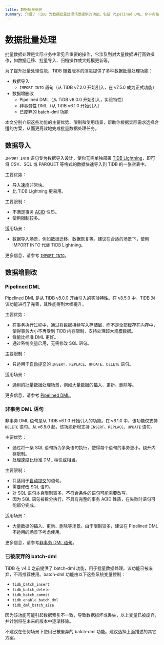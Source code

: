```yaml
---
title: 数据批量处理
summary: 介绍了 TiDB 为数据批量处理场景提供的功能，包括 Pipelined DML、非事务性 DML、IMPORT INTO 语句以及已被废弃的 batch-dml。
---
```


# 数据批量处理

批量数据处理是实际业务中常见且重要的操作，它涉及到对大量数据进行高效操作，如数据迁移、批量导入、归档操作或大规模更新等。

为了提升批量处理性能，TiDB 随着版本的演进提供了多种数据批量处理功能：

- 数据导入
    - `IMPORT INTO` 语句（从 TiDB v7.2.0 开始引入，在 v7.5.0 成为正式功能）
- 数据增删改
    - Pipelined DML（从 TiDB v8.0.0 开始引入，实验特性）
    - 非事务性 DML（从 TiDB v6.1.0 开始引入）
    - 已废弃的 batch-dml 功能

本文分别介绍这些功能的主要优势、限制和使用场景，帮助你根据实际需求选择合适的方案，从而更高效地完成批量数据处理任务。

## 数据导入

`IMPORT INTO` 语句专为数据导入设计，使你无需单独部署 [TiDB Lightning](/tidb-lightning/tidb-lightning-overview.md)，即可将 CSV、SQL 或 PARQUET 等格式的数据快速导入到 TiDB 的一张空表中。

主要优势：

- 导入速度非常快。
- 比 TiDB Lightning 更易用。

主要限制：

- 不满足事务 [ACID](/glossary.md#acid) 性质。
- 使用限制较多。

适用场景：

- 数据导入场景，例如数据迁移、数据恢复等。建议在合适的场景下，使用 IMPORT INTO 代替 TiDB Lightning。

更多信息，请参考 [`IMPORT INTO`](/sql-statements/sql-statement-import-into.md)。

## 数据增删改

### Pipelined DML

Pipelined DML 是从 TiDB v8.0.0 开始引入的实验特性。在 v8.5.0 中，TiDB 对该功能进行了完善，其性能得到大幅提升。

主要优势：

- 在事务执行过程中，通过将数据持续写入存储层，而不是全部缓存在内存中，使得事务大小不再受到 TiDB 内存限制，支持处理超大规模数据。
- 性能比标准 DML 更好。
- 通过系统变量启用，无需修改 SQL 语句。

主要限制：

- 只适用于[自动提交](/transaction-overview.md#自动提交)的 `INSERT`、`REPLACE`、`UPDATE`、`DELETE` 语句。

适用场景：

- 通用的批量数据处理场景，例如大量数据的插入、更新、删除等。

更多信息，请参考 [Pipelined DML](/pipelined-dml.md)。

### 非事务 DML 语句

非事务 DML 语句是从 TiDB v6.1.0 开始引入的功能。在 v6.1.0 中，该功能仅支持 `DELETE` 语句。从 v6.5.0 起，该功能新增支持 `INSERT`、`REPLACE`、`UPDATE` 语句。

主要优势：

- 通过将一条 SQL 语句拆为多条语句执行，使得每个语句的事务更小，绕开内存限制。
- 处理速度比标准 DML 稍快或相当。

主要限制：

- 只适用于[自动提交](/transaction-overview.md#自动提交)的语句。
- 需要修改 SQL 语句。
- 对 SQL 语句本身限制较多，不符合条件的语句可能需要改写。
- 因为 SQL 语句被拆分执行，不具有完整的事务 ACID 性质，在失败时语句可能部分完成。

适用场景：

- 大量数据的插入、更新、删除等场景。由于限制较多，建议在 Pipelined DML 不适用的场景下考虑使用。

更多信息，请参考[非事务 DML 语句](/non-transactional-dml.md)。

### 已被废弃的 batch-dml

TiDB 在 v4.0 之前提供了 batch-dml 功能，用于批量数据处理。该功能已被废弃，不再推荐使用。batch-dml 功能由以下这些系统变量控制：

- `tidb_batch_insert`
- `tidb_batch_delete`
- `tidb_batch_commit`
- `tidb_enable_batch_dml`
- `tidb_dml_batch_size`

因为该功能可能引起数据索引不一致，导致数据损坏或丢失，以上变量已被废弃，并计划将在未来的版本中逐渐移除。

不建议在任何场景下使用已被废弃的 batch-dml 功能。建议选择上面描述的其它方案。